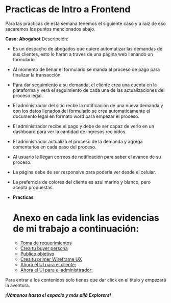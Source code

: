 # Practicas de Intro a Frontend

Para las practicas de esta semana tenemos el siguiente caso y a raíz de eso sacaremos los puntos mencionados abajo.

**Caso: Abogabot** Descripción:

- Es un despacho de abogados que quiere automatizar las demandas de sus clientes, esto lo harán a traves de una página web llenando un formulario.
- Al momento de llenar el formulario se manda al proceso de pago para finalizar la transacción.
- Para dar seguimiento a su demanda, el cliente crea una cuenta en la plataforma y verá el seguimiento de cada una de las actualizaciones del proceso legal.
- El administrador del sitio recbe la notificación de una nueva demanda y con los datos llenados del formulario se crea automaticamente el documento legal en formato word para empezar el proceso.
- El administrador recibe el pago y debe de ser capaz de verlo en un dashboard para ver la cantidad de ingresos recibidos.
- El administrador actualiza el proceso de la demanda y agrega comentarios en cada paso del proceso.
- Al usuario le llegan correos de notificación para saber el avance de su proceso.
- La página debe de ser responsive para poderla ver desde el celular.
- La preferncia de colores del cliente es azul marino y blanco, pero acepta propuestas.
- **Practicas**
  
  # Anexo en cada link las evidencias de mi trabajo a continuación:
  - [Toma de requerimientos]()
  - [Crea tu buyer persona](https://miro.com/app/board/uXjVOKijaj8=/?invite_link_id=299657378798)
  - [Publico objetivo](https://miro.com/app/board/uXjVOK7GA0k=/?invite_link_id=935235274225)
  - [Crea tu primer Wireframe UX](https://miro.com/app/board/uXjVOK7aqcA=/?invite_link_id=161933052288)
  - [Ahora el UI para el cliente:](https://www.figma.com/file/qjUZeUgC7iWBkDBCRRwgEI/Abogabot?node-id=0%3A1)
  - [Ahora el UI para el administtrador:](https://www.figma.com/file/IJ8CIbVwOFyNGKlML6W6Bw/Wireframing-in-Figma?node-id=0%3A1)

Para entrar a los contenidos solo tienes que dar click en el título y empezará la aventura.

**_¡Vámonos hasta el espacio y más allá Explorers!_**
